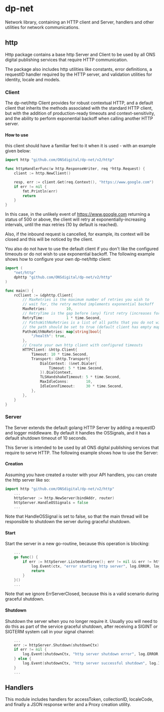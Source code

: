# dp-net
Network library, containing an HTTP client and Server, handlers and other utilities for network communications.

## http

Http package contains a base http Server and Client to be used by all ONS digital publishing services that require HTTP communication.

The package also includes http utilities like constants, error definitions, a requestID handler required by the HTTP server, and validation utilities for identity, locale and models.

### Client

The dp-net/http Client provides for robust contextual HTTP, and a default client
that inherits the methods associated with the standard HTTP client,
but with the addition of production-ready timeouts and context-sensitivity,
and the ability to perform exponential backoff when calling another HTTP server.

#### How to use

this client should have a familiar feel to it when it is used - with an example given
below:

```go
import http "github.com/ONSdigital/dp-net/v2/http"

func httpHandlerFunc(w http.ResponseWriter, req *http.Request) {
    client := http.NewClient()

    resp, err := client.Get(req.Context(), "https://www.google.com")
    if err != nil {
        fmt.Println(err)
        return
    }
}
```

In this case, in the unlikely event of https://www.google.com returning a status
of 500 or above, the client will retry at exponentially-increasing intervals, until
the max retries (10 by default is reached).

Also, if the inbound request is cancelled, for example, its context will be closed
and this will be noticed by the client.

You also do not have to use the default client if you don't like the configured
timeouts or do not wish to use exponential backoff. The following example shows
how to configure your own dp-net/http client:

```go
import (
    "net/http"
    dphttp "github.com/ONSdigital/dp-net/v2/http"
)

func main() {
    rcClient := &dphttp.Client{
        // MaxRetries is the maximum number of retries you wish to
        // wait for, the retry method implements exponential backoff
        MaxRetries:         10,
        // RetryTime is the gap before (any) first retry (increases for second retry, and so on)
        RetryTime:          1 * time.Second,
        // PathsWithNoRetries is a list of all paths that you do not wish to retry call on failure,
        // the path should be set to true (default client has empty map)
        PathsWithNoRetries: map[string]bool{
            "/health": true,
        },
        // Create your own http client with configured timeouts
        HTTPClient: &http.Client{
            Timeout: 10 * time.Second,
            Transport: &http.Transport{
                DialContext: (&net.Dialer{
                    Timeout: 5 * time.Second,
                }).DialContext,
                TLSHandshakeTimeout: 5 * time.Second,
                MaxIdleConns:        10,
                IdleConnTimeout:     30 * time.Second,
            },
        },
    }
}
```

### Server

The Server extends the default golang HTTP Server by adding a requestID and logger middleware. By default it handles the OSSignals, and it has a default shutdown timeout of 10 seconds.

This Server is intended to be used by all ONS digital publishing services that require to serve HTTP. The following example shows how to use the Server:

#### Creation

Assuming you have created a router with your API handlers, you can create the http server like so:

```go
import http "github.com/ONSdigital/dp-net/v2/http"
    ...
    httpServer := http.NewServer(bindAddr, router)
    httpServer.HandleOSSignals = false
    ...
```
Note that HandleOSSignal is set to false, so that the main thread will be responsible to shutdown the server during graceful shutdown.

#### Start

Start the server in a new go-routine, because this operation is blocking:
```go
    ...
    go func() {
        if err := httpServer.ListenAndServe(); err != nil && err != http.ErrServerClosed {
            log.Event(ctx, "error starting http server", log.ERROR, log.Error(err))
            return
        }
    }()
    ...
```
Note that we ignore ErrServerClosed, because this is a valid scenario during graceful shutdown.

#### Shutdown

Shutdown the server when you no longer require it. Usually you will need to do this as part of the service graceful shutdown, after receiving a SIGINT or SIGTERM system call in your signal channel:
```go
    ...
    err := httpServer.Shutdown(shutdownCtx)
    if err != nil {
        log.Event(shutdownCtx, "http server shutdown error", log.ERROR, log.Error(err))
    } else {
        log.Event(shutdownCtx, "http server successful shutdown", log.INFO)
    }
    ...
```

## Handlers

This module includes handlers for accessToken, collectionID, localeCode, and finally a JSON response writer and a Proxy creation utility.
